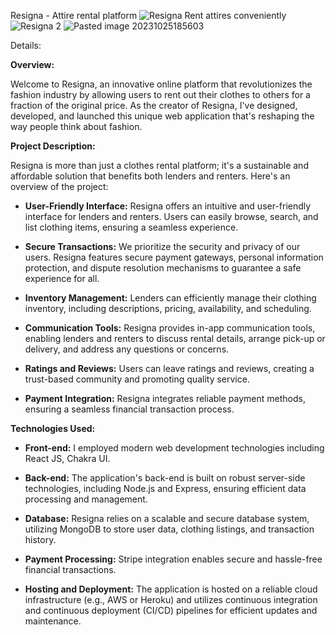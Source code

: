 Resigna - Attire rental platform
![Resigna   Rent attires conveniently](https://github.com/TurrabH/Resigna/assets/151545901/48b09a34-ac3e-42d9-90bd-37886cfb0627)
![Resigna 2](https://github.com/TurrabH/Resigna/assets/151545901/f45a3377-d5ae-4d96-b606-e510b122f8ba)
![Pasted image 20231025185603](https://github.com/TurrabH/Resigna/assets/151545901/0febd98f-efe8-40fa-aea0-8cf0da944181)


Details:

**Overview:**

Welcome to Resigna, an innovative online platform that revolutionizes the fashion industry by allowing users to rent out their clothes to others for a fraction of the original price. As the creator of Resigna, I've designed, developed, and launched this unique web application that's reshaping the way people think about fashion.

**Project Description:**

Resigna is more than just a clothes rental platform; it's a sustainable and affordable solution that benefits both lenders and renters. Here's an overview of the project:

- **User-Friendly Interface:** Resigna offers an intuitive and user-friendly interface for lenders and renters. Users can easily browse, search, and list clothing items, ensuring a seamless experience.
    
- **Secure Transactions:** We prioritize the security and privacy of our users. Resigna features secure payment gateways, personal information protection, and dispute resolution mechanisms to guarantee a safe experience for all.
    
- **Inventory Management:** Lenders can efficiently manage their clothing inventory, including descriptions, pricing, availability, and scheduling.
    
- **Communication Tools:** Resigna provides in-app communication tools, enabling lenders and renters to discuss rental details, arrange pick-up or delivery, and address any questions or concerns.
    
- **Ratings and Reviews:** Users can leave ratings and reviews, creating a trust-based community and promoting quality service.
    
- **Payment Integration:** Resigna integrates reliable payment methods, ensuring a seamless financial transaction process.

**Technologies Used:**

- **Front-end:** I employed modern web development technologies including React JS, Chakra UI.
    
- **Back-end:** The application's back-end is built on robust server-side technologies, including Node.js and Express, ensuring efficient data processing and management.
    
- **Database:** Resigna relies on a scalable and secure database system, utilizing MongoDB to store user data, clothing listings, and transaction history.
    
- **Payment Processing:** Stripe integration enables secure and hassle-free financial transactions.
    
- **Hosting and Deployment:** The application is hosted on a reliable cloud infrastructure (e.g., AWS or Heroku) and utilizes continuous integration and continuous deployment (CI/CD) pipelines for efficient updates and maintenance.
    
